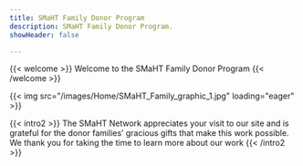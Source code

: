 ```yaml
---
title: SMaHT Family Donor Program
description: SMaHT Family Donor Program.
showHeader: false

---
```


{{< welcome >}}
Welcome to the SMaHT Family Donor Program
{{< /welcome >}}

{{< img src="/images/Home/SMaHT_Family_graphic_1.jpg" loading="eager" >}}

{{< intro2 >}}
The SMaHT Network appreciates your visit to our site and is grateful for the donor families’ gracious gifts that make this work possible. We thank you for taking the time to learn more about our work
{{< /intro2 >}}
